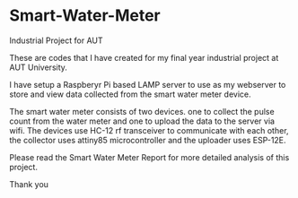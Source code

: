 # Smart-Water-Meter
Industrial Project for AUT

These are codes that I have created for my final year industrial project at AUT University.

I have setup a Raspberyr Pi based LAMP server to use as my webserver to store and view data collected from the smart water meter device.

The smart water meter consists of two devices. one to collect the pulse count from the water meter and one to upload the data to the server via wifi.
The devices use HC-12 rf transceiver to communicate with each other, the collector uses attiny85 microcontroller and the uploader uses ESP-12E.

Please read the Smart Water Meter Report for more detailed analysis of this project.

Thank you
